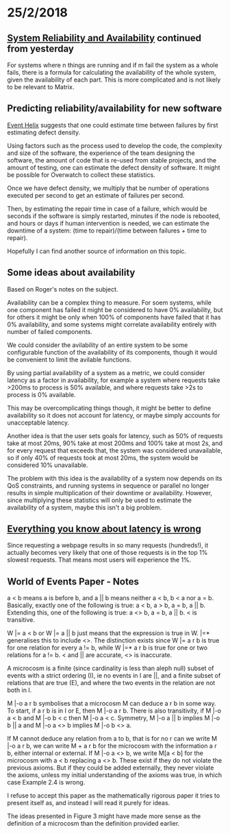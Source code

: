 # 25/2/2018

## [System Reliability and Availability](http://www.eventhelix.com/RealtimeMantra/FaultHandling/system_reliability_availability.htm) continued from yesterday

For systems where n things are running and if m fail the system as a whole fails, there is a formula for calculating the availability of the whole system, given the availability of each part. This is more complicated and is not likely to be relevant to Matrix.

## Predicting reliability/availability for new software

[Event Helix](http://www.eventhelix.com/RealtimeMantra/FaultHandling/reliability_availability_basics.htm) suggests that one could estimate time between failures by first estimating defect density.

Using factors such as the process used to develop the code, the complexity and size of the software, the experience of the team designing the software, the amount of code that is re-used from stable projects, and the amount of testing, one can estimate the defect density of software. It might be possible for Overwatch to collect these statistics.

Once we have defect density, we multiply that be number of operations executed per second to get an estimate of failures per second.

Then, by estimating the repair time in case of a failure, which would be seconds if the software is simply restarted, minutes if the node is rebooted, and hours or days if human intervention is needed, we can estimate the downtime of a system: (time to repair)/(time between failures + time to repair).

Hopefully I can find another source of information on this topic.

## Some ideas about availability

Based on Roger's notes on the subject.

Availability can be a complex thing to measure. For soem systems, while one component has failed it might be considered to have 0% availability, but for others it might be only when 100% of components have failed that it has 0% availability, and some systems might correlate availability entirely with number of failed components.

We could consider the avilability of an entire system to be some configurable function of the availability of its components, though it would be convenient to limit the avilable functions.

By using partial availability of a system as a metric, we could consider latency as a factor in availability, for example a system where requests take >200ms to process is 50% available, and where requests take >2s to process is 0% available.

This may be overcomplicating things though, it might be better to define availability so it does not account for latency, or maybe simply accounts for unacceptable latency.

Another idea is that the user sets goals for latency, such as 50% of requests take at most 20ms, 90% take at most 200ms and 100% take at most 2s, and for every request that exceeds that, the system was considered unavailable, so if only 40% of requests took at most 20ms, the system would be considered 10% unavailable.

The problem with this idea is the availability of a system now depends on its QoS constraints, and running systems in sequence or parallel no longer results in simple multiplication of their downtime or availability. However, since multiplying these statistics will only be used to estimate the availability of a system, maybe this isn't a big problem.

## [Everything you know about latency is wrong](https://bravenewgeek.com/everything-you-know-about-latency-is-wrong/)

Since requesting a webpage results in so many requests (hundreds!), it actually becomes very likely that one of those requests is in the top 1% slowest requests. That means most users will experience the 1%.

## World of Events Paper - Notes

a < b means a is before b, and a || b means neither a < b, b < a nor a = b. Basically, exactly one of the following is true: a < b, a > b, a = b, a || b. Extending this, one of the following is true: a <> b, a = b, a || b. < is transitive.

W |= a < b or W |= a || b just means that the expression is true in W. |=\* generalises this to include <>. The distinction exists since W |= a r b is true for one relation for every a != b, while W |=\* a r b is true for one or two relations for a != b. < and || are accurate, <> is inaccurate.

A microcosm is a finite (since cardinality is less than aleph null) subset of events with a strict ordering (I), ie no events in I are ||, and a finite subset of relations that are true (E), and where the two events in the relation are not both in I.

M |-o a r b symbolises that a microcosm M can deduce a r b in some way. To start, if a r b is in I or E, then M |-o a r b. There is also transitivity, if M |-o a < b and M |-o b < c then M |-o a < c. Symmetry, M |-o a || b implies M |-o b || a and M |-o a <> b implies M |-o b <> a.

If M cannot deduce any relation from a to b, that is for no r can we write M |-o a r b, we can write M + a r b for the microcosm with the information a r b, either internal or external. If M |-o a <> b, we write M[a < b] for the microcosm with a < b replacing a <> b. These exist if they do not violate the previous axioms. But if they could be added externally, they never violate the axioms, unless my initial understanding of the axioms was true, in which case Example 2.4 is wrong.

I refuse to accept this paper as the mathematically rigorous paper it tries to present itself as, and instead I will read it purely for ideas.

The ideas presented in Figure 3 might have made more sense as the definition of a microcosm than the definition provided earlier.
